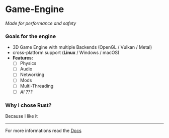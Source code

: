 # Game-Engine

*Made for performance and safety*

### Goals for the engine

- 3D Game Engine with multiple Backends (OpenGL / Vulkan / Metal)
- cross-platform support (**Linux** / Windows / macOS)
- **Features:** 
  - [ ] Physics
  - [ ] Audio
  - [ ] Networking
  - [ ] Mods
  - [ ] Multi-Threading
  - [ ] *AI ???*

### Why I chose Rust?

Because I like it

---

For more informations read the [Docs](docs)